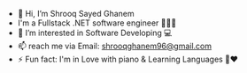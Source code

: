 - 👋 Hi, I’m Shrooq Sayed Ghanem
-  I'm a Fullstack .NET software engineer 👩🏻‍💻
- 👀 I’m interested in Software Developing 💻
- 📫 reach me via Email: shrooqghanem96@gmail.com
- ⚡ Fun fact: I'm in Love with piano & Learning Languages 🎹❤

<!---
ShrooqGh/ShrooqGh is a ✨ special ✨ repository because its `README.md` (this file) appears on your GitHub profile.
You can click the Preview link to take a look at your changes.
--->
